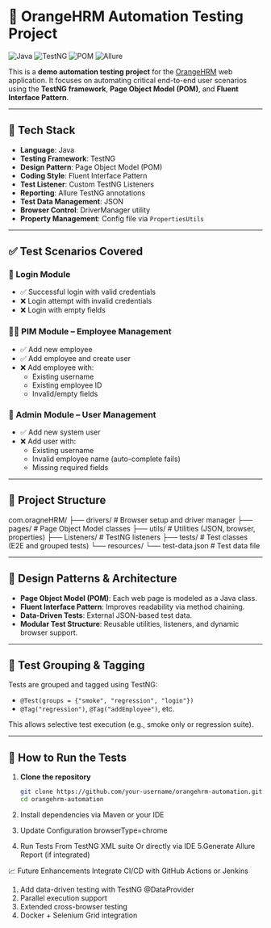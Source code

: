 # 🧪 OrangeHRM Automation Testing Project

![Java](https://img.shields.io/badge/Language-Java-blue)
![TestNG](https://img.shields.io/badge/Test-Framework-TestNG-yellow)
![POM](https://img.shields.io/badge/Design-Pattern-POM-green)
![Allure](https://img.shields.io/badge/Reporting-Allure-purple)

This is a **demo automation testing project** for the [OrangeHRM](https://www.orangehrm.com/) web application. It focuses on automating critical end-to-end user scenarios using the **TestNG framework**, **Page Object Model (POM)**, and **Fluent Interface Pattern**.

---

## 🔧 Tech Stack

- **Language**: Java  
- **Testing Framework**: TestNG  
- **Design Pattern**: Page Object Model (POM)  
- **Coding Style**: Fluent Interface Pattern  
- **Test Listener**: Custom TestNG Listeners  
- **Reporting**: Allure TestNG annotations  
- **Test Data Management**: JSON  
- **Browser Control**: DriverManager utility  
- **Property Management**: Config file via `PropertiesUtils`

---

## ✅ Test Scenarios Covered

### 🔐 Login Module
- ✅ Successful login with valid credentials  
- ❌ Login attempt with invalid credentials  
- ❌ Login with empty fields

### 👨‍💼 PIM Module – Employee Management
- ✅ Add new employee  
- ✅ Add employee and create user  
- ❌ Add employee with:
  - Existing username  
  - Existing employee ID  
  - Invalid/empty fields  

### 👤 Admin Module – User Management
- ✅ Add new system user  
- ❌ Add user with:
  - Existing username  
  - Invalid employee name (auto-complete fails)  
  - Missing required fields

---

## 📁 Project Structure
com.oragneHRM/
├── drivers/ # Browser setup and driver manager
├── pages/ # Page Object Model classes
├── utils/ # Utilities (JSON, browser, properties)
├── Listeners/ # TestNG listeners
├── tests/ # Test classes (E2E and grouped tests)
└── resources/
└── test-data.json # Test data file

---

## 🔄 Design Patterns & Architecture

- **Page Object Model (POM)**: Each web page is modeled as a Java class.
- **Fluent Interface Pattern**: Improves readability via method chaining.
- **Data-Driven Tests**: External JSON-based test data.
- **Modular Test Structure**: Reusable utilities, listeners, and dynamic browser support.

---

## 📌 Test Grouping & Tagging

Tests are grouped and tagged using TestNG:
- `@Test(groups = {"smoke", "regression", "login"})`
- `@Tag("regression")`, `@Tag("addEmployee")`, etc.

This allows selective test execution (e.g., smoke only or regression suite).

---

## 🚀 How to Run the Tests

1. **Clone the repository**
   ```bash
   git clone https://github.com/your-username/orangehrm-automation.git
   cd orangehrm-automation
2. Install dependencies via Maven or your IDE

3. Update Configuration
    browserType=chrome

4. Run Tests
    From TestNG XML suite
    Or directly via IDE
5.Generate Allure Report (if integrated)

📈 Future Enhancements
  Integrate CI/CD with GitHub Actions or Jenkins
  1. Add data-driven testing with TestNG @DataProvider
  2. Parallel execution support
  3. Extended cross-browser testing
  4. Docker + Selenium Grid integration


